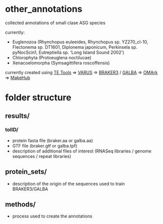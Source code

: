 # other_annotations 
collected annotations of small clase ASG species

currently:
* Euglenozoa (Rhynchopus euleeides, Rhynchopus sp. YZ270_cl-10, Flectonema sp. DT1601, Diplonema japonicum, Perkinsela sp. pyNocScin1, Eutreptiella sp. 'Long Island Sound 2002')
* Chlorophyta (Protoeuglena noctilucae)
* Xenacoelomorpha (Symsagittifera roscoffensis)

currently created using [TE Tools](https://github.com/Dfam-consortium/TETools) => [VARUS](https://github.com/Gaius-Augustus/VARUS) => [BRAKER3](https://github.com/Gaius-Augustus/BRAKER) / [GALBA](https://github.com/Gaius-Augustus/GALBA) => [OMArk](https://github.com/DessimozLab/OMArk) => [MakeHub](https://github.com/Gaius-Augustus/MakeHub)

# folder structure
## results/
### tolID/
* protein fasta file (braker.aa or galba.aa)
* GTF file (braker.gtf or galba.tpf)
* description of additional files of interest (RNASeq libraries / genome sequences / repeat libraries)
## protein_sets/
* description of the origin of the sequences used to train BRAKER3/GALBA
## methods/
* process used to create the annotations
